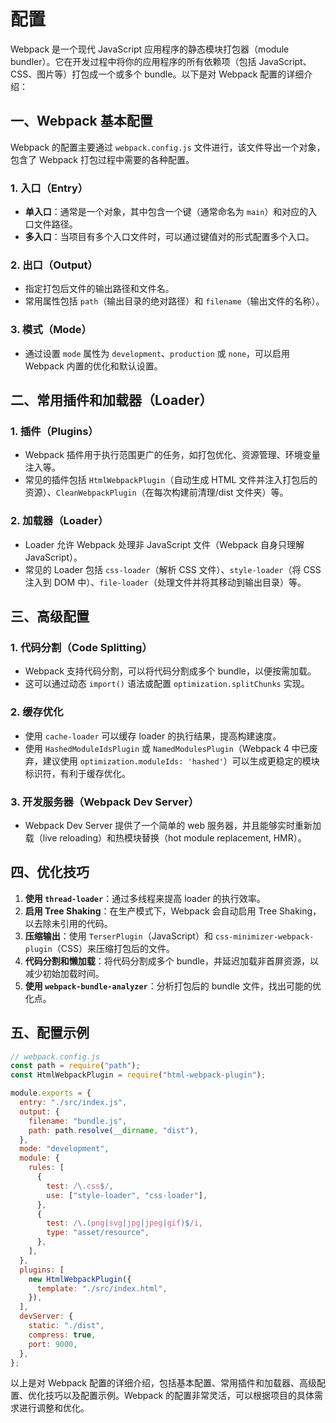 # 配置

Webpack 是一个现代 JavaScript 应用程序的静态模块打包器（module bundler）。它在开发过程中将你的应用程序的所有依赖项（包括 JavaScript、CSS、图片等）打包成一个或多个 bundle。以下是对 Webpack 配置的详细介绍：

## 一、Webpack 基本配置

Webpack 的配置主要通过 `webpack.config.js` 文件进行，该文件导出一个对象，包含了 Webpack 打包过程中需要的各种配置。

### 1. 入口（Entry）

- **单入口**：通常是一个对象，其中包含一个键（通常命名为 `main`）和对应的入口文件路径。
- **多入口**：当项目有多个入口文件时，可以通过键值对的形式配置多个入口。

### 2. 出口（Output）

- 指定打包后文件的输出路径和文件名。
- 常用属性包括 `path`（输出目录的绝对路径）和 `filename`（输出文件的名称）。

### 3. 模式（Mode）

- 通过设置 `mode` 属性为 `development`、`production` 或 `none`，可以启用 Webpack 内置的优化和默认设置。

## 二、常用插件和加载器（Loader）

### 1. 插件（Plugins）

- Webpack 插件用于执行范围更广的任务，如打包优化、资源管理、环境变量注入等。
- 常见的插件包括 `HtmlWebpackPlugin`（自动生成 HTML 文件并注入打包后的资源）、`CleanWebpackPlugin`（在每次构建前清理/dist 文件夹）等。

### 2. 加载器（Loader）

- Loader 允许 Webpack 处理非 JavaScript 文件（Webpack 自身只理解 JavaScript）。
- 常见的 Loader 包括 `css-loader`（解析 CSS 文件）、`style-loader`（将 CSS 注入到 DOM 中）、`file-loader`（处理文件并将其移动到输出目录）等。

## 三、高级配置

### 1. 代码分割（Code Splitting）

- Webpack 支持代码分割，可以将代码分割成多个 bundle，以便按需加载。
- 这可以通过动态 `import()` 语法或配置 `optimization.splitChunks` 实现。

### 2. 缓存优化

- 使用 `cache-loader` 可以缓存 loader 的执行结果，提高构建速度。
- 使用 `HashedModuleIdsPlugin` 或 `NamedModulesPlugin`（Webpack 4 中已废弃，建议使用 `optimization.moduleIds: 'hashed'`）可以生成更稳定的模块标识符，有利于缓存优化。

### 3. 开发服务器（Webpack Dev Server）

- Webpack Dev Server 提供了一个简单的 web 服务器，并且能够实时重新加载（live reloading）和热模块替换（hot module replacement, HMR）。

## 四、优化技巧

1. **使用 `thread-loader`**：通过多线程来提高 loader 的执行效率。
2. **启用 Tree Shaking**：在生产模式下，Webpack 会自动启用 Tree Shaking，以去除未引用的代码。
3. **压缩输出**：使用 `TerserPlugin`（JavaScript）和 `css-minimizer-webpack-plugin`（CSS）来压缩打包后的文件。
4. **代码分割和懒加载**：将代码分割成多个 bundle，并延迟加载非首屏资源，以减少初始加载时间。
5. **使用 `webpack-bundle-analyzer`**：分析打包后的 bundle 文件，找出可能的优化点。

## 五、配置示例

```javascript
// webpack.config.js
const path = require("path");
const HtmlWebpackPlugin = require("html-webpack-plugin");

module.exports = {
  entry: "./src/index.js",
  output: {
    filename: "bundle.js",
    path: path.resolve(__dirname, "dist"),
  },
  mode: "development",
  module: {
    rules: [
      {
        test: /\.css$/,
        use: ["style-loader", "css-loader"],
      },
      {
        test: /\.(png|svg|jpg|jpeg|gif)$/i,
        type: "asset/resource",
      },
    ],
  },
  plugins: [
    new HtmlWebpackPlugin({
      template: "./src/index.html",
    }),
  ],
  devServer: {
    static: "./dist",
    compress: true,
    port: 9000,
  },
};
```

以上是对 Webpack 配置的详细介绍，包括基本配置、常用插件和加载器、高级配置、优化技巧以及配置示例。Webpack 的配置非常灵活，可以根据项目的具体需求进行调整和优化。
